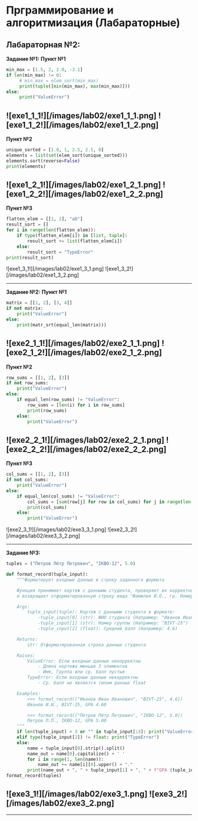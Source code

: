 <h1>Прграммирование и алгоритмизация (Лабараторные)</h1>

<h2>Лабараторная №2:</h2>

**Задание №1:**
**Пункт №1**
```python
min_max = [1.5, 2, 2.0, -3.1]
if len(min_max) != 0:
     # min_max = elem_sort(min_max)
     print(tuple([min(min_max), max(min_max)]))
else:
     print("ValueError")
```

![exe1_1_1!][/images/lab02/exe1_1_1.png]
![exe1_1_2!][/images/lab02/exe1_1_2.png]
----------------------------------------------------
**Пункт №2**
```python
unique_sorted = [1.0, 1, 2.5, 2.5, 0]
elements = list(set(elem_sort(unique_sorted)))
elements.sort(reverse=False)
print(elements)
```

![exe1_2_1!][/images/lab02/exe1_2_1.png]
![exe1_2_2!][/images/lab02/exe1_2_2.png]
----------------------------------------------------
**Пункт №3**
```python
flatten_elem = [[1, 2], "ab"]
result_sort = []
for i in range(len(flatten_elem)):
    if type(flatten_elem[i]) in [list, tuple]:
        result_sort += list(flatten_elem[i])
    else:
        result_sort = "TypeError"
print(result_sort)
```

![exe1_3_1!][/images/lab02/exe1_3_1.png]
![exe1_3_2!][/images/lab02/exe1_3_2.png]

--------------------------------------------------------------------
**Задание №2:**
**Пункт №1**
```python
matrix = [[1, 2], [3, 4]]
if not matrix:
    print("ValueError")
else:
    print(matr_srt(equal_len(matrix)))
```

![exe2_1_1!][/images/lab02/exe2_1_1.png]
![exe2_1_2!][/images/lab02/exe2_1_2.png]
----------------------------------------------------
**Пункт №2**
```python
row_sums = [[1, 2], [3]]
if not row_sums:
    print("ValueError")
else:
    if equal_len(row_sums) != "ValueError":
        row_sums = [len(i) for i in row_sums]
        print(row_sums)
    else:
        print("ValueError")
```

![exe2_2_1!][/images/lab02/exe2_2_1.png]
![exe2_2_2!][/images/lab02/exe2_2_2.png]
----------------------------------------------------
**Пункт №3**
```python
col_sums = [[1, 2], [3]]
if not col_sums:
    print("ValueError")
else:
    if equal_len(col_sums) != "ValueError":
        col_sums = [sum(row[j] for row in col_sums) for j in range(len(col_sums[0]))]
        print(col_sums)
    else:
        print("ValueError")
```

![exe2_3_1!][/images/lab02/exe3_3_1.png]
![exe2_3_2!][/images/lab02/exe3_3_2.png]

--------------------------------------------------------------------
**Задание №3:**
```python
tuples = ("Петров Пётр Петрович", "IKBO-12", 5.0)

def format_record(tuple_input):
    """Форматирует входные данные в строку заданного формата

    Функция принимает кортеж с данными студента, проверяет их корректность
    и возвращает отформатированную строку вида "Фамилия И.О., гр. Номер группы, GPA X.XX"

    Args:
        tuple_input(tuple): Кортеж с данными студента в формате:
            -tuple_input[0] (str): ФИО студента (Например: "Иванов Иван Иванович")
            -tuple_input[1] (str): Номер группы (Например: "BIVT-25")
            -tuple_input[2] (float): Средний балл (Например: 4.6)

    Returns:
        str: Отформатированная строка данных студента

    Raises:
        ValueError: Если входные данные некорректны
            - Длина кортежа меньше 3 элементов
            - Имя, Группа или ср. балл пустые
        TypeError: Если входные данные некорректны
            - Ср. балл не является типом данных float

    Examples:
        >>> format_record(("Иванов Иван Иванович", "BIVT-25", 4.6))
        Иванов И.И., BIVT-25, GPA 4.60

        >>> format_record(("Петров Пётр Петрович", "IKBO-12", 5.0))
        Петров П.П., IKBO-12, GPA 5.00
    """
    if len(tuple_input) < 3 or "" in tuple_input[:3]: print("ValueError")
    elif type(tuple_input[2]) != float: print("TypeError")
    else:
        name = tuple_input[0].strip().split()
        name_out = name[0].capitalize() + ' '
        for i in range(1, len(name)):
            name_out += name[i][0].upper() + "."
        print(name_out + ", " + tuple_input[1] + ", " + f"GPA {tuple_input[2]:.2f}")
format_record(tuples)
```

![exe3_1!][/images/lab02/exe3_1.png]
![exe3_2!][/images/lab02/exe3_2.png]
----------------------------------------------------------
<!-- Код для изображения: ![название файла!](путь к файлу(изображению)) -->
-------------------------------------------
